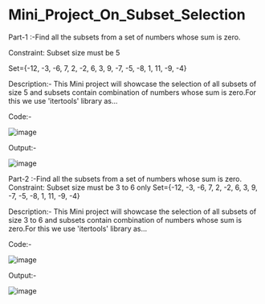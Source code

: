 # Mini_Project_On_Subset_Selection



Part-1 :-Find all the subsets from a set of numbers whose sum is zero.

Constraint: Subset size must be 5

Set={-12, -3, -6, 7, 2, -2, 6, 3, 9, -7, -5, -8, 1, 11, -9, -4}

Description:-
This Mini project will showcase the selection of all subsets of size 5 and subsets contain combination of numbers whose sum is zero.For this we use 'itertools' library as...


Code:-        

                        
![image](https://github.com/bajrangimishra9/Mini_Project_On_Subset_Selection/assets/155826931/8e1a5c1c-91c1-48a8-a901-feeeccaa1df1)


Output:-

![image](https://github.com/bajrangimishra9/Mini_Project_On_Subset_Selection/assets/155826931/0f4fcfc3-208e-4585-8198-ec93dd07be98)



Part-2 :-Find all the subsets from a set of numbers whose sum is zero.
Constraint: Subset size must be 3 to 6 only
Set={-12, -3, -6, 7, 2, -2, 6, 3, 9, -7, -5, -8, 1, 11, -9, -4}

Description:-
This Mini project will showcase the selection of all subsets of size 3 to 6 and subsets contain combination of numbers whose sum is zero.For this we use 'itertools' library as...


Code:-        
                    
![image](https://github.com/bajrangimishra9/Mini_Project_On_Subset_Selection/assets/155826931/30efcbda-9425-4f45-8410-a985d28a6632)


Output:-

![image](https://github.com/bajrangimishra9/Mini_Project_On_Subset_Selection/assets/155826931/89e8b5e7-0999-4530-9011-d769d062a1fa)




